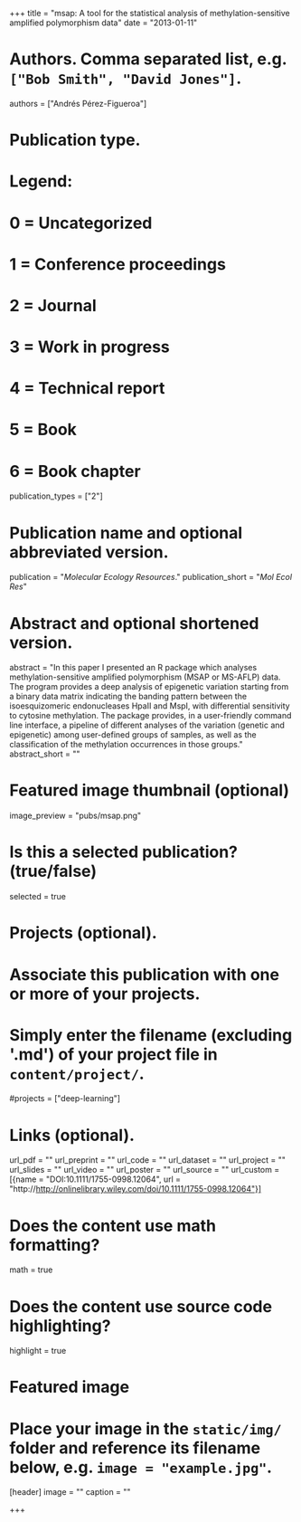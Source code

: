 +++
title = "msap: A tool for the statistical analysis of methylation-sensitive amplified polymorphism data"
date = "2013-01-11"

# Authors. Comma separated list, e.g. `["Bob Smith", "David Jones"]`.
authors = ["Andrés Pérez-Figueroa"]

# Publication type.
# Legend:
# 0 = Uncategorized
# 1 = Conference proceedings
# 2 = Journal
# 3 = Work in progress
# 4 = Technical report
# 5 = Book
# 6 = Book chapter
publication_types = ["2"]

# Publication name and optional abbreviated version.
publication = "*Molecular Ecology Resources*."
publication_short = "*Mol Ecol Res*"

# Abstract and optional shortened version.
abstract = "In this paper I presented an R package which analyses methylation-sensitive amplified polymorphism (MSAP or MS-AFLP) data. The program provides a deep analysis of epigenetic variation starting from a binary data matrix indicating the banding pattern between the isoesquizomeric endonucleases HpaII and MspI, with differential sensitivity to cytosine methylation. The package provides, in a user-friendly command line interface, a pipeline of different analyses of the variation (genetic and epigenetic) among user-defined groups of samples, as well as the classification of the methylation occurrences in those groups."
abstract_short = ""

# Featured image thumbnail (optional)
image_preview = "pubs/msap.png"

# Is this a selected publication? (true/false)
selected = true

# Projects (optional).
#   Associate this publication with one or more of your projects.
#   Simply enter the filename (excluding '.md') of your project file in `content/project/`.
#projects = ["deep-learning"]

# Links (optional).
url_pdf = ""
url_preprint = ""
url_code = ""
url_dataset = ""
url_project = ""
url_slides = ""
url_video = ""
url_poster = ""
url_source = ""
url_custom = [{name = "DOI:10.1111/1755-0998.12064", url = "http://http://onlinelibrary.wiley.com/doi/10.1111/1755-0998.12064"}]

# Does the content use math formatting?
math = true

# Does the content use source code highlighting?
highlight = true

# Featured image
# Place your image in the `static/img/` folder and reference its filename below, e.g. `image = "example.jpg"`.
[header]
image = ""
caption = ""

+++


